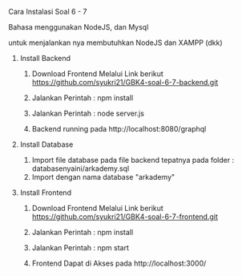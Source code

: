 Cara Instalasi Soal 6 - 7




Bahasa menggunakan NodeJS, dan Mysql 

untuk menjalankan nya membutuhkan NodeJS dan XAMPP (dkk)




1. Install Backend

	
	1. Download Frontend Melalui Link berikut
   	   https://github.com/syukri21/GBK4-soal-6-7-backend.git

   	2. Jalankan Perintah : npm install

   	3. Jalankan Perintah : node server.js

   	5. Backend running pada http://localhost:8080/graphql



2. Install Database
	
	1. Import file database pada file backend tepatnya pada folder : databasenyaini/arkademy.sql
	2. Import dengan nama database "arkademy"



3. Install Frontend

	1. Download Frontend Melalui Link berikut
   	   https://github.com/syukri21/GBK4-soal-6-7-frontend.git

   	2. Jalankan Perintah : npm install

   	3. Jalankan Perintah : npm start

   	5. Frontend Dapat di Akses pada http://localhost:3000/